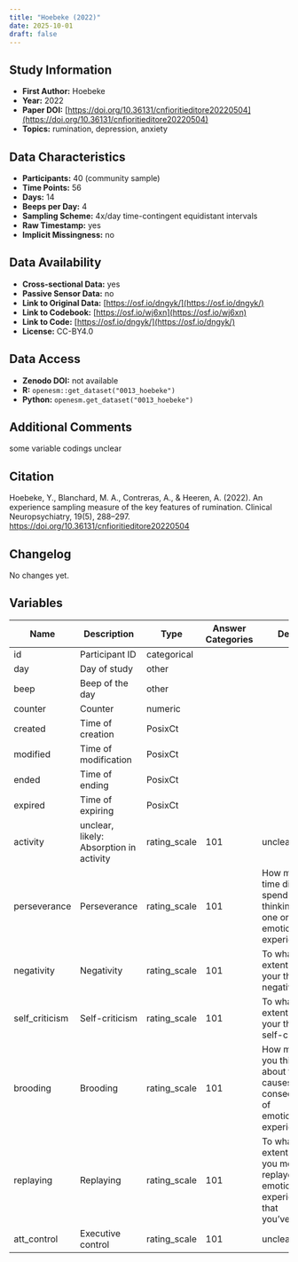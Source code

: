```yaml
---
title: "Hoebeke (2022)"
date: 2025-10-01
draft: false
---
```



## Study Information

- **First Author:** Hoebeke
- **Year:** 2022
- **Paper DOI:** [https://doi.org/10.36131/cnfioritieditore20220504](https://doi.org/10.36131/cnfioritieditore20220504)
- **Topics:** rumination, depression, anxiety

## Data Characteristics

- **Participants:** 40 (community sample)
- **Time Points:** 56
- **Days:** 14
- **Beeps per Day:** 4
- **Sampling Scheme:** 4x/day time-contingent equidistant intervals
- **Raw Timestamp:** yes
- **Implicit Missingness:** no

## Data Availability

- **Cross-sectional Data:** yes
- **Passive Sensor Data:** no
- **Link to Original Data:** [https://osf.io/dngyk/](https://osf.io/dngyk/)
- **Link to Codebook:** [https://osf.io/wj6xn](https://osf.io/wj6xn)
- **Link to Code:** [https://osf.io/dngyk/](https://osf.io/dngyk/)
- **License:** CC-BY4.0

## Data Access

- **Zenodo DOI:** not available
- **R:** `openesm::get_dataset("0013_hoebeke")`
- **Python:** `openesm.get_dataset("0013_hoebeke")`

## Additional Comments

some variable codings unclear


## Citation

Hoebeke, Y., Blanchard, M. A., Contreras, A., & Heeren, A. (2022). An experience sampling measure of the key features of rumination. Clinical Neuropsychiatry, 19(5), 288–297. https://doi.org/10.36131/cnfioritieditore20220504




## Changelog

No changes yet.

## Variables

| Name | Description | Type | Answer Categories | Details | Labels | Transformation | Source | Assessment Type | Construct | Comments |
|------|-------------|------|------------------|---------|--------|----------------|--------|----------------|----------|----------|
| id | Participant ID | categorical |  |  |  |  |  | ESM |  |  |
| day | Day of study | other |  |  |  |  |  | ESM |  |  |
| beep | Beep of the day | other |  |  |  |  |  | ESM |  |  |
| counter | Counter | numeric |  |  |  |  |  | ESM |  |  |
| created | Time of creation | PosixCt |  |  |  |  |  | ESM |  |  |
| modified | Time of modification | PosixCt |  |  |  |  |  | ESM |  |  |
| ended | Time of ending | PosixCt |  |  |  |  |  | ESM |  |  |
| expired | Time of expiring | PosixCt |  |  |  |  |  | ESM |  |  |
| activity | unclear, likely: Absorption in activity | rating_scale | 101 | unclear |  |  |  | ESM |  |  |
| perseverance | Perseverance | rating_scale | 101 | How much time did you spend thinking of one or more emotional<br>experiences? | 0 = None<br>100 = All the time |  |  | ESM | rumination, emotion regulation |  |
| negativity | Negativity | rating_scale | 101 | To what extent were your thoughts negative? | 0 = Not at all<br>100 = Extremely |  |  | ESM | negative thinking, negativity |  |
| self_criticism | Self-criticism | rating_scale | 101 | To what extent were your thoughts self-critical? | 0 = Not at all<br>100 = Extremely |  |  | ESM | self-critical thinking, criticism |  |
| brooding | Brooding | rating_scale | 101 | How much did you think about the causes and consequences of <br>emotional experiences? | 0 = Not at all<br>100 = Absolutely |  |  | ESM | rumination, emotion-focused reflection |  |
| replaying | Replaying | rating_scale | 101 | To what extent have you mentally replayed emotional experiences that <br>you’ve had? | 0 = Not at all<br>100 = Absolutely |  |  | ESM | rumination, emotion regulation |  |
| att_control | Executive control | rating_scale | 101 | unclear |  |  |  | ESM | executive control |  |

